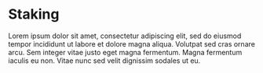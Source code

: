 
# Staking
Lorem ipsum dolor sit amet, consectetur adipiscing elit, sed do eiusmod tempor incididunt ut labore et dolore magna aliqua. Volutpat sed cras ornare arcu. Sem integer vitae justo eget magna fermentum. Magna fermentum iaculis eu non. Vitae nunc sed velit dignissim sodales ut eu.
